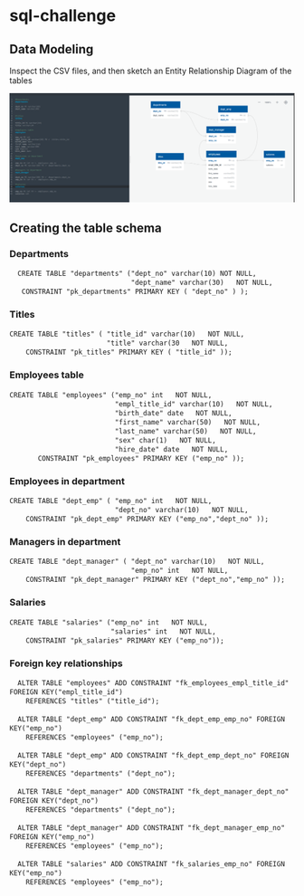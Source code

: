 # sql-challenge
## Data Modeling
Inspect the CSV files, and then sketch an Entity Relationship Diagram of the tables

![Entity Relationship Diagram](https://github.com/xnotynot/sql-challenge/blob/main/EmployeeSQL/Entity_Relationship_Diagram.png)

## Creating the table schema

### Departments
```
  CREATE TABLE "departments" ("dept_no" varchar(10) NOT NULL,
                              "dept_name" varchar(30)   NOT NULL,
   CONSTRAINT "pk_departments" PRIMARY KEY ( "dept_no" ) );
```
### Titles
```
CREATE TABLE "titles" ( "title_id" varchar(10)   NOT NULL,
                        "title" varchar(30   NOT NULL,
    CONSTRAINT "pk_titles" PRIMARY KEY ( "title_id" ));
```
### Employees table
```
CREATE TABLE "employees" ("emp_no" int   NOT NULL,
                          "empl_title_id" varchar(10)   NOT NULL,
                          "birth_date" date   NOT NULL,
                          "first_name" varchar(50)   NOT NULL,
                          "last_name" varchar(50)   NOT NULL,
                          "sex" char(1)   NOT NULL,
                          "hire_date" date   NOT NULL,
       CONSTRAINT "pk_employees" PRIMARY KEY ("emp_no" ));
```
### Employees in department
```
CREATE TABLE "dept_emp" ( "emp_no" int   NOT NULL,
                          "dept_no" varchar(10)   NOT NULL,
    CONSTRAINT "pk_dept_emp" PRIMARY KEY ("emp_no","dept_no" ));
```

### Managers in department
```
CREATE TABLE "dept_manager" ( "dept_no" varchar(10)   NOT NULL,
                              "emp_no" int   NOT NULL,
    CONSTRAINT "pk_dept_manager" PRIMARY KEY ("dept_no","emp_no" ));
```
### Salaries
```
CREATE TABLE "salaries" ("emp_no" int   NOT NULL,
                         "salaries" int   NOT NULL,
    CONSTRAINT "pk_salaries" PRIMARY KEY ("emp_no"));
```
### Foreign key relationships
```
  ALTER TABLE "employees" ADD CONSTRAINT "fk_employees_empl_title_id" FOREIGN KEY("empl_title_id")
    REFERENCES "titles" ("title_id");

  ALTER TABLE "dept_emp" ADD CONSTRAINT "fk_dept_emp_emp_no" FOREIGN KEY("emp_no")
    REFERENCES "employees" ("emp_no");

  ALTER TABLE "dept_emp" ADD CONSTRAINT "fk_dept_emp_dept_no" FOREIGN KEY("dept_no")
    REFERENCES "departments" ("dept_no");

  ALTER TABLE "dept_manager" ADD CONSTRAINT "fk_dept_manager_dept_no" FOREIGN KEY("dept_no")
    REFERENCES "departments" ("dept_no");

  ALTER TABLE "dept_manager" ADD CONSTRAINT "fk_dept_manager_emp_no" FOREIGN KEY("emp_no")
    REFERENCES "employees" ("emp_no");

  ALTER TABLE "salaries" ADD CONSTRAINT "fk_salaries_emp_no" FOREIGN KEY("emp_no")
    REFERENCES "employees" ("emp_no");
```
